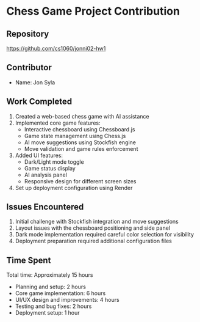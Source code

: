 # Chess Game Project Contribution

## Repository
https://github.com/cs1060/jonni02-hw1

## Contributor
- Name: Jon Syla

## Work Completed
1. Created a web-based chess game with AI assistance
2. Implemented core game features:
   - Interactive chessboard using Chessboard.js
   - Game state management using Chess.js
   - AI move suggestions using Stockfish engine
   - Move validation and game rules enforcement
3. Added UI features:
   - Dark/Light mode toggle
   - Game status display
   - AI analysis panel
   - Responsive design for different screen sizes
4. Set up deployment configuration using Render

## Issues Encountered
1. Initial challenge with Stockfish integration and move suggestions
2. Layout issues with the chessboard positioning and side panel
3. Dark mode implementation required careful color selection for visibility
4. Deployment preparation required additional configuration files

## Time Spent
Total time: Approximately 15 hours
- Planning and setup: 2 hours
- Core game implementation: 6 hours
- UI/UX design and improvements: 4 hours
- Testing and bug fixes: 2 hours
- Deployment setup: 1 hour
